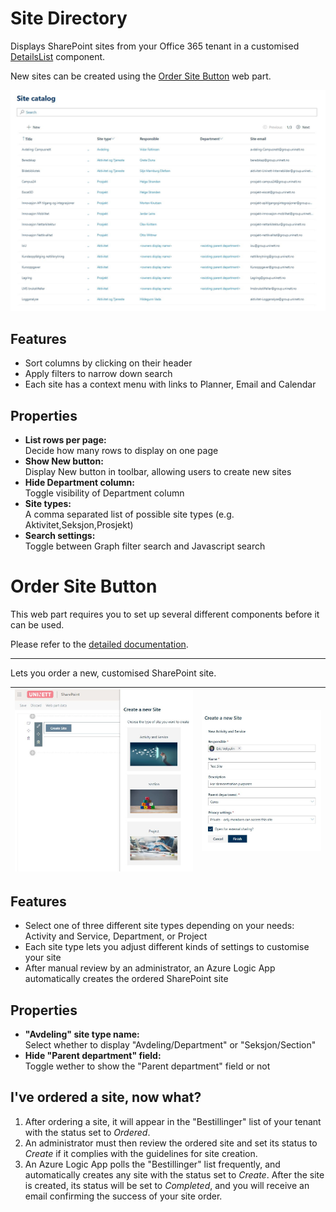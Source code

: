 # Site Directory

Displays SharePoint sites from your Office 365 tenant in a customised [DetailsList](https://developer.microsoft.com/en-us/fabric#/controls/web/detailslist) component.  

New sites can be created using the [Order Site Button](#order-site-button) web part.

![Site Directory demo](img/site-directory.JPG)

## Features

- Sort columns by clicking on their header
- Apply filters to narrow down search
- Each site has a context menu with links to Planner, Email and Calendar

## Properties

- **List rows per page:**  
Decide how many rows to display on one page
- **Show New button:**  
Display New button in toolbar, allowing users to create new sites
- **Hide Department column:**  
Toggle visibility of Department column
- **Site types:**  
A comma separated list of possible site types (e.g. Aktivitet,Seksjon,Prosjekt)
- **Search settings:**  
Toggle between Graph filter search and Javascript search


# Order Site Button

This web part requires you to set up several different components before it can be used. 

Please refer to the [detailed documentation](/other_components/DOCUMENTATION.md).

___

Lets you order a new, customised SharePoint site.

![Order site demo](img/order-site.JPG) | ![Order site demo 2](img/order-site-2.JPG)
--- | ---

## Features

- Select one of three different site types depending on your needs:  
    Activity and Service, Department, or Project
- Each site type lets you adjust different kinds of settings to customise your site
- After manual review by an administrator, an Azure Logic App automatically creates the ordered SharePoint site

## Properties

- **"Avdeling" site type name:**  
Select whether to display "Avdeling/Department" or "Seksjon/Section"
- **Hide "Parent department" field:**  
Toggle wether to show the "Parent department" field or not

## I've ordered a site, now what?

1. After ordering a site, it will appear in the "Bestillinger" list of your tenant with the status set to *Ordered*.  
2. An administrator must then review the ordered site and set its status to *Create* if it complies with the guidelines for site creation.  
3. An Azure Logic App polls the "Bestillinger" list frequently, and automatically creates any site with the status set to *Create*. After the site is created, its status will be set to *Completed*, and you will receive an email confirming the success of your site order.
